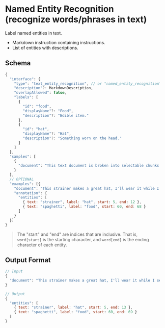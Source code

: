 # Named Entity Recognition (recognize words/phrases in text)

Label named entities in text.

- Markdown instruction containing instructions.
- List of entities with descriptions.


## Schema

```javascript
{
  "interface": {
    "type": "text_entity_recognition", // or "named_entity_recognition"
    "description"?: MarkdownDescription,
    "overlapAllowed": false,
    "labels": [
      {
        "id": "food",
        "displayName"?: "Food",
        "description"?: "Edible item."
      },
      {
        "id": "hat",
        "displayName"?: "Hat",
        "description"?: "Something worn on the head."
      }
    ]
  },
  "samples": [
    {
      "document": "This text document is broken into selectable chunks."
    }
  ],
  // OPTIONAL
  "examples": [{
    "document": "This strainer makes a great hat, I'll wear it while I serve spaghetti",
    "annotation": {
      "entities": [
        { text: "strainer", label: "hat", start: 5, end: 12 },
        { text: "spaghetti", label: "food", start: 60, end: 68 }
      ]
    }
  }]
}
```

> The "start" and "end" are indices that are inclusive. That is, `word[start]` is the starting
> character, and `word[end]` is the ending character of each entity.

## Output Format

```javascript
// Input
{
  "document": "This strainer makes a great hat, I'll wear it while I serve spaghetti!"
}

// Output
{
  "entities": [
    { text: "strainer", label: "hat", start: 5, end: 13 },
    { text: "spaghetti", label: "food", start: 60, end: 69 }
  ]
}
```

